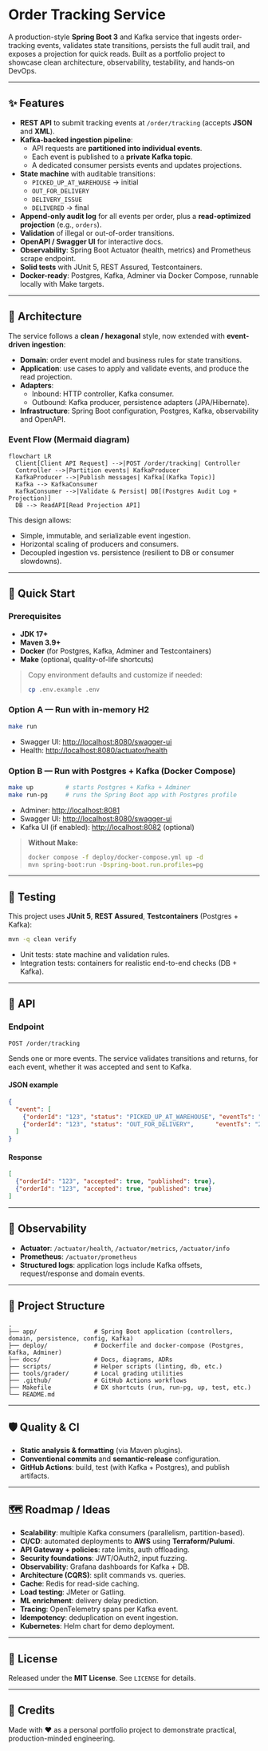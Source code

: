 # Order Tracking Service

A production-style **Spring Boot 3** and Kafka service that ingests order-tracking events, validates state transitions, persists the full audit trail, and exposes a projection for quick reads. Built as a portfolio project to showcase clean architecture, observability, testability, and hands-on DevOps.

---

## ✨ Features

- **REST API** to submit tracking events at `/order/tracking` (accepts **JSON** and **XML**).
- **Kafka-backed ingestion pipeline**:
  - API requests are **partitioned into individual events**.
  - Each event is published to a **private Kafka topic**.
  - A dedicated consumer persists events and updates projections.
- **State machine** with auditable transitions:
  - `PICKED_UP_AT_WAREHOUSE` → initial
  - `OUT_FOR_DELIVERY`
  - `DELIVERY_ISSUE`
  - `DELIVERED` → final
- **Append-only audit log** for all events per order, plus a **read-optimized projection** (e.g., `orders`).
- **Validation** of illegal or out-of-order transitions.
- **OpenAPI / Swagger UI** for interactive docs.
- **Observability**: Spring Boot Actuator (health, metrics) and Prometheus scrape endpoint.
- **Solid tests** with JUnit 5, REST Assured, Testcontainers.
- **Docker-ready**: Postgres, Kafka, Adminer via Docker Compose, runnable locally with Make targets.

---

## 🧩 Architecture

The service follows a **clean / hexagonal** style, now extended with **event-driven ingestion**:

- **Domain**: order event model and business rules for state transitions.
- **Application**: use cases to apply and validate events, and produce the read projection.
- **Adapters**:
  - Inbound: HTTP controller, Kafka consumer.
  - Outbound: Kafka producer, persistence adapters (JPA/Hibernate).
- **Infrastructure**: Spring Boot configuration, Postgres, Kafka, observability and OpenAPI.

### Event Flow (Mermaid diagram)

```mermaid
flowchart LR
  Client[Client API Request] -->|POST /order/tracking| Controller
  Controller -->|Partition events| KafkaProducer
  KafkaProducer -->|Publish messages| Kafka[(Kafka Topic)]
  Kafka --> KafkaConsumer
  KafkaConsumer -->|Validate & Persist| DB[(Postgres Audit Log + Projection)]
  DB --> ReadAPI[Read Projection API]
```

This design allows:
- Simple, immutable, and serializable event ingestion.
- Horizontal scaling of producers and consumers.
- Decoupled ingestion vs. persistence (resilient to DB or consumer slowdowns).

---

## 🚀 Quick Start

### Prerequisites
- **JDK 17+**
- **Maven 3.9+**
- **Docker** (for Postgres, Kafka, Adminer and Testcontainers)
- **Make** (optional, quality-of-life shortcuts)

> Copy environment defaults and customize if needed:
>
> ```bash
> cp .env.example .env
> ```

### Option A — Run with in-memory H2

```bash
make run
```

- Swagger UI: <http://localhost:8080/swagger-ui>
- Health: <http://localhost:8080/actuator/health>

### Option B — Run with Postgres + Kafka (Docker Compose)

```bash
make up         # starts Postgres + Kafka + Adminer
make run-pg     # runs the Spring Boot app with Postgres profile
```

- Adminer: <http://localhost:8081>
- Swagger UI: <http://localhost:8080/swagger-ui>
- Kafka UI (if enabled): <http://localhost:8082> (optional)

> **Without Make:**
> ```bash
> docker compose -f deploy/docker-compose.yml up -d
> mvn spring-boot:run -Dspring-boot.run.profiles=pg
> ```

---

## 🧪 Testing

This project uses **JUnit 5**, **REST Assured**, **Testcontainers** (Postgres + Kafka):

```bash
mvn -q clean verify
```

- Unit tests: state machine and validation rules.
- Integration tests: containers for realistic end-to-end checks (DB + Kafka).

---

## 📡 API

### Endpoint
`POST /order/tracking`

Sends one or more events. The service validates transitions and returns, for each event, whether it was accepted and sent to Kafka.

#### JSON example

```json
{
  "event": [
    {"orderId": "123", "status": "PICKED_UP_AT_WAREHOUSE", "eventTs": "2025-01-01T10:00:00Z"},
    {"orderId": "123", "status": "OUT_FOR_DELIVERY",      "eventTs": "2025-01-01T14:00:00Z"}
  ]
}
```

#### Response

```json
[
  {"orderId": "123", "accepted": true, "published": true},
  {"orderId": "123", "accepted": true, "published": true}
]
```

---

## 🔭 Observability

- **Actuator**: `/actuator/health`, `/actuator/metrics`, `/actuator/info`
- **Prometheus**: `/actuator/prometheus`
- **Structured logs**: application logs include Kafka offsets, request/response and domain events.

---

## 🧰 Project Structure

```
.
├── app/                # Spring Boot application (controllers, domain, persistence, config, Kafka)
├── deploy/             # Dockerfile and docker-compose (Postgres, Kafka, Adminer)
├── docs/               # Docs, diagrams, ADRs
├── scripts/            # Helper scripts (linting, db, etc.)
├── tools/grader/       # Local grading utilities
├── .github/            # GitHub Actions workflows
├── Makefile            # DX shortcuts (run, run-pg, up, test, etc.)
└── README.md
```

---

## 🛡️ Quality & CI

- **Static analysis & formatting** (via Maven plugins).
- **Conventional commits** and **semantic-release** configuration.
- **GitHub Actions**: build, test (with Kafka + Postgres), and publish artifacts.

---

## 🗺️ Roadmap / Ideas

- **Scalability**: multiple Kafka consumers (parallelism, partition-based).
- **CI/CD**: automated deployments to **AWS** using **Terraform/Pulumi**.
- **API Gateway + policies**: rate limits, auth offloading.
- **Security foundations**: JWT/OAuth2, input fuzzing.
- **Observability**: Grafana dashboards for Kafka + DB.
- **Architecture (CQRS)**: split commands vs. queries.
- **Cache**: Redis for read-side caching.
- **Load testing**: JMeter or Gatling.
- **ML enrichment**: delivery delay prediction.
- **Tracing**: OpenTelemetry spans per Kafka event.
- **Idempotency**: deduplication on event ingestion.
- **Kubernetes**: Helm chart for demo deployment.

---

## 📄 License

Released under the **MIT License**. See `LICENSE` for details.

---

## 🙌 Credits

Made with ❤️ as a personal portfolio project to demonstrate practical, production-minded engineering.
